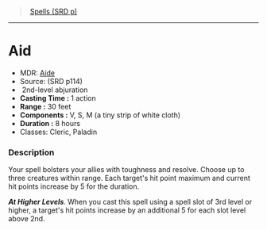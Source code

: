﻿---
!SpellItem
Name: Aid
AltName: '[Aide](hd_spells_aide.md)'
Type: abjuration
Level: 2
CastingTime: 1 action
Range: 30 feet
Components: V, S, M (a tiny strip of white cloth)
Duration: 8 hours
Classes: Cleric, Paladin
Family: SpellVO
Source: (SRD p114)
Id: spells_vo.md#aid
ParentLink: spells_vo.md#spells-srd-p
ParentName: Spells (SRD p)
NameLevel: 1
Attributes:
  Name: Aid
  Markdown: >+
    # <!--Name-->Aid<!--/Name-->


    - MDR: <!--AltName-->[Aide](hd_spells_aide.md)<!--/AltName-->

    - Source: <!--Source-->(SRD p114)<!--/Source-->

    -  <!--Level-->2<!--/Level-->nd-level <!--Type-->abjuration<!--/Type-->

    - **Casting Time :** <!--CastingTime-->1 action<!--/CastingTime-->

    - **Range :** <!--Range-->30 feet<!--/Range-->

    - **Components :** <!--Components-->V, S, M (a tiny strip of white cloth)<!--/Components-->

    - **Duration :** <!--Duration-->8 hours<!--/Duration-->

    - Classes: <!--Classes-->Cleric, Paladin<!--/Classes-->


    ### Description


    Your spell bolsters your allies with toughness and resolve. Choose up to three creatures within range. Each target's hit point maximum and current hit points increase by 5 for the duration.


    **_At Higher Levels_**. When you cast this spell using a spell slot of 3rd level or higher, a target's hit points increase by an additional 5 for each slot level above 2nd.

  AltName: '[Aide](hd_spells_aide.md)'
  Source: (SRD p114)
  Level: 2
  Type: abjuration
  CastingTime: 1 action
  Range: 30 feet
  Components: V, S, M (a tiny strip of white cloth)
  Duration: 8 hours
  Classes: Cleric, Paladin
AttributesDictionary: >+
  Name: Aid

  Markdown: >+

    # <!--Name-->Aid<!--/Name-->





    - MDR: <!--AltName-->[Aide](hd_spells_aide.md)<!--/AltName-->



    - Source: <!--Source-->(SRD p114)<!--/Source-->



    -  <!--Level-->2<!--/Level-->nd-level <!--Type-->abjuration<!--/Type-->



    - **Casting Time :** <!--CastingTime-->1 action<!--/CastingTime-->



    - **Range :** <!--Range-->30 feet<!--/Range-->



    - **Components :** <!--Components-->V, S, M (a tiny strip of white cloth)<!--/Components-->



    - **Duration :** <!--Duration-->8 hours<!--/Duration-->



    - Classes: <!--Classes-->Cleric, Paladin<!--/Classes-->





    ### Description





    Your spell bolsters your allies with toughness and resolve. Choose up to three creatures within range. Each target's hit point maximum and current hit points increase by 5 for the duration.





    **_At Higher Levels_**. When you cast this spell using a spell slot of 3rd level or higher, a target's hit points increase by an additional 5 for each slot level above 2nd.



  AltName: '[Aide](hd_spells_aide.md)'

  Source: (SRD p114)

  Level: 2

  Type: abjuration

  CastingTime: 1 action

  Range: 30 feet

  Components: V, S, M (a tiny strip of white cloth)

  Duration: 8 hours

  Classes: Cleric, Paladin

---
> [Spells (SRD p)](srd_spells.md)

---

# Aid

- MDR: [Aide](hd_spells_aide.md)
- Source: (SRD p114)
-  2nd-level abjuration
- **Casting Time :** 1 action
- **Range :** 30 feet
- **Components :** V, S, M (a tiny strip of white cloth)
- **Duration :** 8 hours
- Classes: Cleric, Paladin

### Description

Your spell bolsters your allies with toughness and resolve. Choose up to three creatures within range. Each target's hit point maximum and current hit points increase by 5 for the duration.

**_At Higher Levels_**. When you cast this spell using a spell slot of 3rd level or higher, a target's hit points increase by an additional 5 for each slot level above 2nd.

